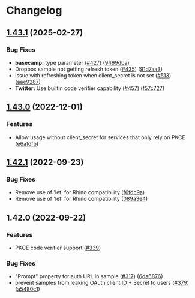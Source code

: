 # Changelog

## [1.43.1](https://github.com/googleworkspace/apps-script-oauth2/compare/v1.43.0...v1.43.1) (2025-02-27)


### Bug Fixes

* **basecamp:** type parameter ([#427](https://github.com/googleworkspace/apps-script-oauth2/issues/427)) ([9499dba](https://github.com/googleworkspace/apps-script-oauth2/commit/9499dba62922538cb65f28cdfbefa5848e9aaa09))
* Dropbox sample not getting refresh token ([#435](https://github.com/googleworkspace/apps-script-oauth2/issues/435)) ([91d7aa3](https://github.com/googleworkspace/apps-script-oauth2/commit/91d7aa320dd15760417c43628944b5b5b8cf0778))
* issue with refreshing token when client_secret is not set ([#513](https://github.com/googleworkspace/apps-script-oauth2/issues/513)) ([aae9287](https://github.com/googleworkspace/apps-script-oauth2/commit/aae9287bbe2fc35c302ed61ef520e5fa09fc5b4d))
* **Twitter:** Use builtin code verifier capability ([#457](https://github.com/googleworkspace/apps-script-oauth2/issues/457)) ([f57c727](https://github.com/googleworkspace/apps-script-oauth2/commit/f57c727da61be0c51e12a465368bb669216996ff))

## [1.43.0](https://github.com/googleworkspace/apps-script-oauth2/compare/v1.42.1...v1.43.0) (2022-12-01)


### Features

* Allow usage without client_secret for services that only rely on PKCE ([e6afdfb](https://github.com/googleworkspace/apps-script-oauth2/commit/e6afdfb52d613f4e99002bf72228b32a7299cfc7))

## [1.42.1](https://github.com/googleworkspace/apps-script-oauth2/compare/v1.42.0...v1.42.1) (2022-09-23)


### Bug Fixes

* Remove use of 'let' for Rhino compatibility ([f6fdc9a](https://github.com/googleworkspace/apps-script-oauth2/commit/f6fdc9ac98bb4c099c002c60b1a5ddced66f95f1))
* Remove use of 'let' for Rhino compatibility ([089a3e4](https://github.com/googleworkspace/apps-script-oauth2/commit/089a3e4af8c06b82156e76ef2b78b5f202a0a0e5))

## 1.42.0 (2022-09-22)

### Features

* PKCE code verifier support ([#339](https://github.com/googleworkspace/apps-script-oauth2/pull/339))

### Bug Fixes

* "Prompt" property for auth URL in sample ([#317](https://github.com/googleworkspace/apps-script-oauth2/issues/317)) ([6da6876](https://github.com/googleworkspace/apps-script-oauth2/commit/6da68763a98586ae0bc916e5258ea7f0bebf4cb2))
* prevent samples from leaking OAuth client ID + Secret to users ([#379](https://github.com/googleworkspace/apps-script-oauth2/issues/379)) ([a5480c1](https://github.com/googleworkspace/apps-script-oauth2/commit/a5480c177386a807461b84d1b84627e272bc2355))

